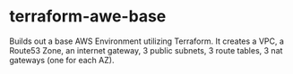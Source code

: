 # terraform-awe-base
Builds out a base AWS Environment utilizing Terraform.  It creates a VPC, a Route53 Zone, an internet gateway, 3 public subnets, 3 route tables, 3 nat gateways (one for each AZ).

